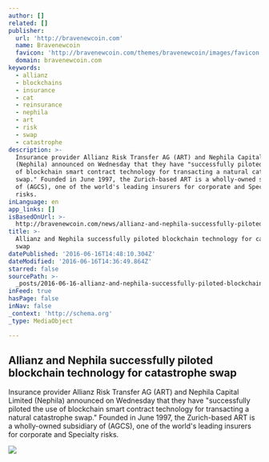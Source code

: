 ```yaml
---
author: []
related: []
publisher:
  url: 'http://bravenewcoin.com'
  name: Bravenewcoin
  favicon: 'http://bravenewcoin.com/themes/bravenewcoin/images/favicon.ico'
  domain: bravenewcoin.com
keywords:
  - allianz
  - blockchains
  - insurance
  - cat
  - reinsurance
  - nephila
  - art
  - risk
  - swap
  - catastrophe
description: >-
  Insurance provider Allianz Risk Transfer AG (ART) and Nephila Capital Limited
  (Nephila) announced on Wednesday that they have "successfully piloted the use
  of blockchain smart contract technology for transacting a natural catastrophe
  swap." Founded in June 1997, the Zurich-based ART is a wholly-owned subsidiary
  of (AGCS), one of the world's leading insurers for corporate and Specialty
  risks.
inLanguage: en
app_links: []
isBasedOnUrl: >-
  http://bravenewcoin.com/news/allianz-and-nephila-successfully-piloted-blockchain-technology-for-catastrophe-swap/
title: >-
  Allianz and Nephila successfully piloted blockchain technology for catastrophe
  swap
datePublished: '2016-06-16T14:48:10.304Z'
dateModified: '2016-06-16T14:36:49.864Z'
starred: false
sourcePath: >-
  _posts/2016-06-16-allianz-and-nephila-successfully-piloted-blockchain-technolo.md
inFeed: true
hasPage: false
inNav: false
_context: 'http://schema.org'
_type: MediaObject

---
```

<article style=""><h1>Allianz and Nephila successfully piloted blockchain technology for catastrophe swap</h1><p>Insurance provider Allianz Risk Transfer AG (ART) and Nephila Capital Limited (Nephila) announced on Wednesday that they have "successfully piloted the use of blockchain smart contract technology for transacting a natural catastrophe swap." Founded in June 1997, the Zurich-based ART is a wholly-owned subsidiary of (AGCS), one of the world's leading insurers for corporate and Specialty risks.</p><img src="http://bravenewcoin.com/assets/Uploads/_resampled/CroppedImage400400-zurich.jpg" /></article>